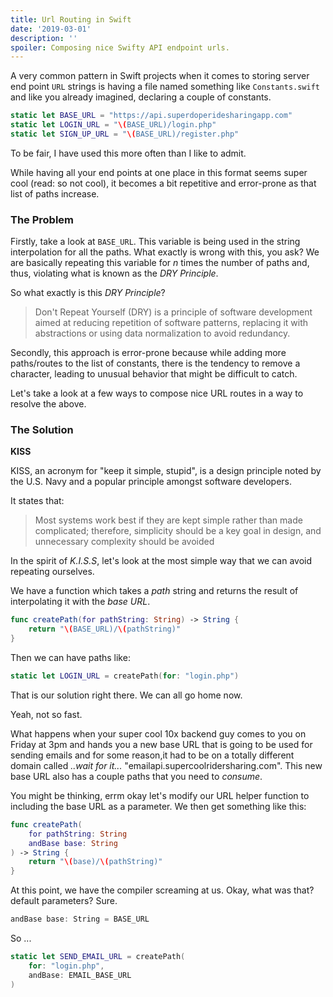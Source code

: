 ```yaml
---
title: Url Routing in Swift
date: '2019-03-01'
description: ''
spoiler: Composing nice Swifty API endpoint urls.
---
```


A very common pattern in Swift projects when it comes to storing server end point `URL` strings is having a file named something like `Constants.swift` and like you already imagined, declaring a couple of constants.

```swift
static let BASE_URL = "https://api.superdoperidesharingapp.com"
static let LOGIN_URL = "\(BASE_URL)/login.php"
static let SIGN_UP_URL = "\(BASE_URL)/register.php"
```

To be fair, I have used this more often than I like to admit.

While having all your end points at one place in this format seems super cool (read: so not cool), it becomes a bit repetitive and error-prone as that list of paths increase.

### The Problem
Firstly, take a look at `BASE_URL`. This variable is being used in the string interpolation for all the paths. What exactly is wrong with this, you ask? We are basically repeating this variable for _n_ times the number of paths and, thus, violating what is known as the _DRY Principle_.

So what exactly is this _DRY Principle_?
> Don't Repeat Yourself (DRY) is a principle of software development aimed at
> reducing repetition of software patterns, replacing it with abstractions or using
> data normalization to avoid redundancy.

Secondly, this approach is error-prone because while adding more paths/routes to the list of constants, there is the tendency to remove a character, leading to unusual behavior that might be difficult to catch.

Let's take a look at a few ways to compose nice URL routes in a way to resolve the above.

### The Solution

**KISS**

KISS, an acronym for "keep it simple, stupid", is a design principle noted by
the U.S. Navy and a popular principle amongst software developers.

It states that:
> Most systems work best if they are kept simple rather than made complicated; therefore,
> simplicity should be a key goal in design, and unnecessary complexity should be avoided

In the spirit of _K.I.S.S_, let's look at the most simple way that we can avoid repeating ourselves.

We have a function which takes a _path_ string and returns the result of interpolating it with the _base URL_.

```swift
func createPath(for pathString: String) -> String {
    return "\(BASE_URL)/\(pathString)"
}
```

Then we can have paths like:
```swift
static let LOGIN_URL = createPath(for: "login.php")
```

That is our solution right there. We can all go home now.

Yeah, not so fast.

What happens when your super cool 10x backend guy comes to you on Friday at 3pm and hands you a new base URL that is going to be used for sending emails and for some reason,it had to be on a totally different domain called _..wait for it..._ "emailapi.supercoolridersharing.com". This new base URL also has a couple paths that you need to _consume_.

You might be thinking, errm okay let's modify our URL helper function to including the base URL as a parameter. We then get something like this:
```swift
func createPath(
    for pathString: String
    andBase base: String
) -> String {
    return "\(base)/\(pathString)"
}
```
At this point, we have the compiler screaming at us. Okay, what was that? default parameters? Sure.

```swift
andBase base: String = BASE_URL
```

So ...
```swift
static let SEND_EMAIL_URL = createPath(
    for: "login.php",
    andBase: EMAIL_BASE_URL
)
```
<!-- ![Chinese Salty Egg](./salty_egg.jpg) -->
